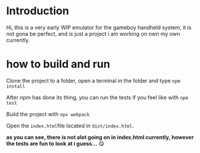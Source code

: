 # Introduction
Hi, this is a very early WIP emulator for the gameboy handheld system, it is not gona be perfect, and is just a project i am working on own my own currently.
# how to build and run
Clone the project to a folder, open a terminal in the folder and type `npm install` 

After npm has done its thing, you can run the tests if you feel like with `npm test`

Build the project with `npx webpack`

Open the `index.html`file located in `dist/index.html`.

**as you can see, there is not alot going on in index.html currently, however the tests are fun to look at i guess...** 😋
